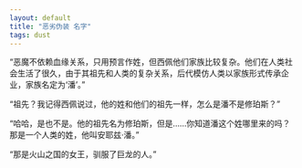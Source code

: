 ```yaml
---
layout: default
title: "恶劣伪装 名字"
tags: dust
---
```


“恶魔不依赖血缘关系，只用预言作姓，但西佩他们家族比较复杂。他们在人类社会生活了很久，由于其祖先和人类的复杂关系，后代模仿人类以家族形式传承企业，家族名定为‘潘’。”

“祖先？我记得西佩说过，他的姓和他们的祖先一样，怎么是潘不是修珀斯？”

“哈哈，是也不是。他的祖先名为修珀斯，但是……你知道潘这个姓哪里来的吗？那是一个人类的姓，他叫安耶兹·潘。”

“那是火山之国的女王，驯服了巨龙的人。”